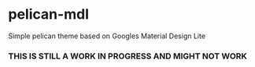 # pelican-mdl
Simple pelican theme based on Googles Material Design Lite

### THIS IS STILL A WORK IN PROGRESS AND MIGHT NOT WORK